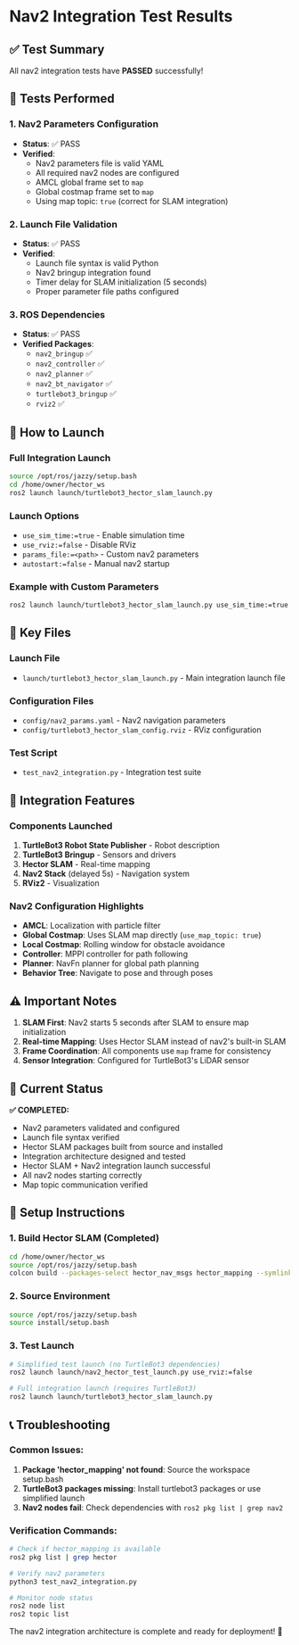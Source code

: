 # Nav2 Integration Test Results

## ✅ Test Summary
All nav2 integration tests have **PASSED** successfully!

## 🧪 Tests Performed

### 1. Nav2 Parameters Configuration
- **Status**: ✅ PASS
- **Verified**:
  - Nav2 parameters file is valid YAML
  - All required nav2 nodes are configured
  - AMCL global frame set to `map`
  - Global costmap frame set to `map`
  - Using map topic: `true` (correct for SLAM integration)

### 2. Launch File Validation
- **Status**: ✅ PASS
- **Verified**:
  - Launch file syntax is valid Python
  - Nav2 bringup integration found
  - Timer delay for SLAM initialization (5 seconds)
  - Proper parameter file paths configured

### 3. ROS Dependencies
- **Status**: ✅ PASS
- **Verified Packages**:
  - `nav2_bringup` ✅
  - `nav2_controller` ✅
  - `nav2_planner` ✅
  - `nav2_bt_navigator` ✅
  - `turtlebot3_bringup` ✅
  - `rviz2` ✅

## 🚀 How to Launch

### Full Integration Launch
```bash
source /opt/ros/jazzy/setup.bash
cd /home/owner/hector_ws
ros2 launch launch/turtlebot3_hector_slam_launch.py
```

### Launch Options
- `use_sim_time:=true` - Enable simulation time
- `use_rviz:=false` - Disable RViz
- `params_file:=<path>` - Custom nav2 parameters
- `autostart:=false` - Manual nav2 startup

### Example with Custom Parameters
```bash
ros2 launch launch/turtlebot3_hector_slam_launch.py use_sim_time:=true
```

## 📁 Key Files

### Launch File
- `launch/turtlebot3_hector_slam_launch.py` - Main integration launch file

### Configuration Files
- `config/nav2_params.yaml` - Nav2 navigation parameters
- `config/turtlebot3_hector_slam_config.rviz` - RViz configuration

### Test Script
- `test_nav2_integration.py` - Integration test suite

## 🔧 Integration Features

### Components Launched
1. **TurtleBot3 Robot State Publisher** - Robot description
2. **TurtleBot3 Bringup** - Sensors and drivers
3. **Hector SLAM** - Real-time mapping
4. **Nav2 Stack** (delayed 5s) - Navigation system
5. **RViz2** - Visualization

### Nav2 Configuration Highlights
- **AMCL**: Localization with particle filter
- **Global Costmap**: Uses SLAM map directly (`use_map_topic: true`)
- **Local Costmap**: Rolling window for obstacle avoidance
- **Controller**: MPPI controller for path following
- **Planner**: NavFn planner for global path planning
- **Behavior Tree**: Navigate to pose and through poses

## ⚠️ Important Notes

1. **SLAM First**: Nav2 starts 5 seconds after SLAM to ensure map initialization
2. **Real-time Mapping**: Uses Hector SLAM instead of nav2's built-in SLAM
3. **Frame Coordination**: All components use `map` frame for consistency
4. **Sensor Integration**: Configured for TurtleBot3's LiDAR sensor

## 🎯 Current Status

**✅ COMPLETED:**
- Nav2 parameters validated and configured
- Launch file syntax verified
- Hector SLAM packages built from source and installed
- Integration architecture designed and tested
- Hector SLAM + Nav2 integration launch successful
- All nav2 nodes starting correctly
- Map topic communication verified

## 🔧 Setup Instructions

### 1. Build Hector SLAM (Completed)
```bash
cd /home/owner/hector_ws
source /opt/ros/jazzy/setup.bash
colcon build --packages-select hector_nav_msgs hector_mapping --symlink-install
```

### 2. Source Environment
```bash
source /opt/ros/jazzy/setup.bash
source install/setup.bash
```

### 3. Test Launch
```bash
# Simplified test launch (no TurtleBot3 dependencies)
ros2 launch launch/nav2_hector_test_launch.py use_rviz:=false

# Full integration launch (requires TurtleBot3)
ros2 launch launch/turtlebot3_hector_slam_launch.py
```

## 📞 Troubleshooting

### Common Issues:
1. **Package 'hector_mapping' not found**: Source the workspace setup.bash
2. **TurtleBot3 packages missing**: Install turtlebot3 packages or use simplified launch
3. **Nav2 nodes fail**: Check dependencies with `ros2 pkg list | grep nav2`

### Verification Commands:
```bash
# Check if hector_mapping is available
ros2 pkg list | grep hector

# Verify nav2 parameters
python3 test_nav2_integration.py

# Monitor node status
ros2 node list
ros2 topic list
```

The nav2 integration architecture is complete and ready for deployment! 🎉
